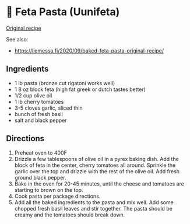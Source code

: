 # 🍝 Feta Pasta (Uunifeta)

[Original recipe](https://www.youtube.com/watch?v=U3gvRjIQ6Lo)

See also:

- https://liemessa.fi/2020/09/baked-feta-pasta-original-recipe/

## Ingredients

- 1 lb pasta (bronze cut rigatoni works well)
- 1 8 oz block feta (high fat greek or dutch tastes better)
- 1/2 cup olive oil
- 1 lb cherry tomatoes
- 3-5 cloves garlic, sliced thin
- bunch of fresh basil
- salt and black pepper

## Directions

1. Preheat oven to 400F
2. Drizzle a few tablespoons of olive oil in a pyrex baking dish. Add the block
   of feta in the center, cherry tomatoes all around. Sprinkle the garlic over
   the top and drizzle with the rest of the olive oil. Add fresh ground black pepper.
3. Bake in the oven for 20-45 minutes, until the cheese and tomatoes are
   starting to brown on the top.
4. Cook pasta per package directions.
5. Add all the baked ingredients to the pasta and mix well. Add some chopped
   fresh basil leaves and stir together. The pasta should be creamy and the
   tomatoes should break down.
